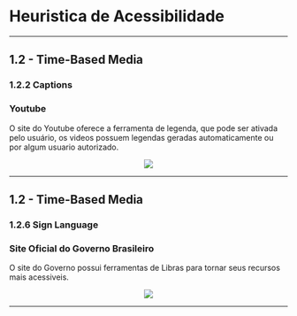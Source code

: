 <h1>Heuristica de Acessibilidade</h1>
<hr>


<h2>1.2 - Time-Based Media</h2>
<h3> 1.2.2 Captions</h3>
<h3> Youtube</h3>
<p> O site do Youtube oferece a ferramenta de legenda, que pode ser ativada pelo usuário, os videos possuem legendas geradas automaticamente ou por algum usuario autorizado.</p>
<p align="center">
<img src="https://user-images.githubusercontent.com/56441237/171410581-1ffe8ca1-a022-4fe9-93be-1b40ce4e02d5.png"/>
</p>
<hr>

<h2>1.2 - Time-Based Media</h2>
<h3>1.2.6 Sign Language<h3>
<h3> Site Oficial do Governo Brasileiro</h3>
<p> O site do Governo possui ferramentas de Libras para tornar seus recursos mais acessiveis.</p>
<p align="center">
<img src="----"/>
</p>
<hr>

  
